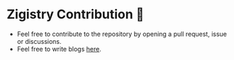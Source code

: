 # Zigistry Contribution 🤝

- Feel free to contribute to the repository by opening a pull request, issue or discussions.
- Feel free to write blogs [here](https://github.com/RohanVashisht1234/zigistry/discussions/6).
